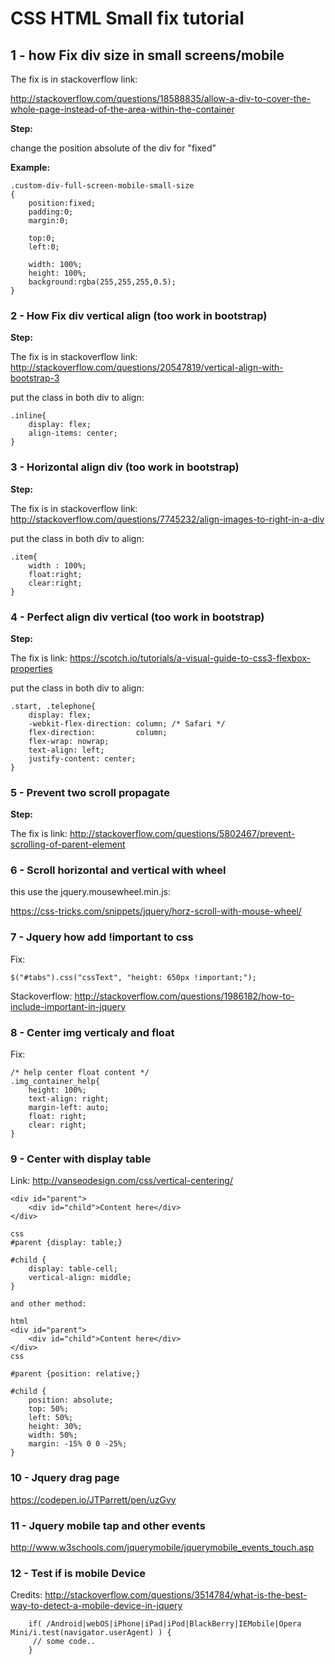# CSS HTML Small fix tutorial

## 1 - how Fix div size in small screens/mobile

The fix is in stackoverflow link:

http://stackoverflow.com/questions/18588835/allow-a-div-to-cover-the-whole-page-instead-of-the-area-within-the-container

**Step:**

change the position absolute of the div for "fixed"

**Example:**

```
.custom-div-full-screen-mobile-small-size
{
    position:fixed;
    padding:0;
    margin:0;

    top:0;
    left:0;

    width: 100%;
    height: 100%;
    background:rgba(255,255,255,0.5);
}
```

### 2 - How Fix div vertical align (too work in bootstrap)

**Step:**

The fix is in stackoverflow link:
http://stackoverflow.com/questions/20547819/vertical-align-with-bootstrap-3

put the class in both div to align:

```
.inline{
    display: flex;
    align-items: center;
}
```
### 3 - Horizontal align div (too work in bootstrap)

**Step:**

The fix is in stackoverflow link:
http://stackoverflow.com/questions/7745232/align-images-to-right-in-a-div

put the class in both div to align:

```
.item{
    width : 100%;
    float:right;
    clear:right;
}
```

### 4 - Perfect align div vertical (too work in bootstrap)

**Step:**

The fix is link:
https://scotch.io/tutorials/a-visual-guide-to-css3-flexbox-properties

put the class in both div to align:

```
.start, .telephone{
    display: flex;
    -webkit-flex-direction: column; /* Safari */
    flex-direction:         column;
    flex-wrap: nowrap;
    text-align: left;
    justify-content: center;
}
```

### 5 - Prevent two scroll propagate

**Step:**

The fix is link:
http://stackoverflow.com/questions/5802467/prevent-scrolling-of-parent-element


### 6 - Scroll horizontal and vertical with wheel

this use the jquery.mousewheel.min.js:

https://css-tricks.com/snippets/jquery/horz-scroll-with-mouse-wheel/

### 7 - Jquery how add !important to css

Fix: 

```
$("#tabs").css("cssText", "height: 650px !important;");
```

Stackoverflow: http://stackoverflow.com/questions/1986182/how-to-include-important-in-jquery

### 8 - Center img verticaly and float 

Fix:

```
/* help center float content */
.img_container_help{
    height: 100%;
    text-align: right;
    margin-left: auto;
    float: right;
    clear: right;
}
```

### 9 - Center with display table

Link: http://vanseodesign.com/css/vertical-centering/

```
<div id="parent">
    <div id="child">Content here</div>
</div>

css
#parent {display: table;}

#child {
    display: table-cell;
    vertical-align: middle;
}

and other method:

html
<div id="parent">
    <div id="child">Content here</div>
</div>
css

#parent {position: relative;}

#child {
    position: absolute;
    top: 50%;
    left: 50%;
    height: 30%;
    width: 50%;
    margin: -15% 0 0 -25%;
}
```

### 10 - Jquery drag page
https://codepen.io/JTParrett/pen/uzGvy

### 11 - Jquery mobile tap and other events
http://www.w3schools.com/jquerymobile/jquerymobile_events_touch.asp

### 12 - Test if is mobile Device

Credits: http://stackoverflow.com/questions/3514784/what-is-the-best-way-to-detect-a-mobile-device-in-jquery

```
    if( /Android|webOS|iPhone|iPad|iPod|BlackBerry|IEMobile|Opera Mini/i.test(navigator.userAgent) ) {
     // some code..
    }
